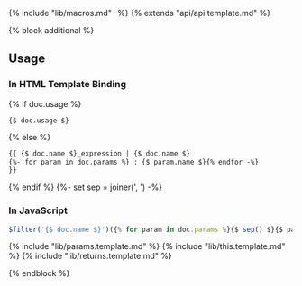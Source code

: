 {% include "lib/macros.md" -%}
{% extends "api/api.template.md" %}

{% block additional %}

 ## Usage
### In HTML Template Binding
{% if doc.usage %}
```
{$ doc.usage $}
```

{% else %}

```html
{{ {$ doc.name $}_expression | {$ doc.name $}
{%- for param in doc.params %} : {$ param.name $}{% endfor -%}
}}
```

{% endif %}
{%- set sep = joiner(', ') -%}
### In JavaScript

```js
$filter('{$ doc.name $}')({% for param in doc.params %}{$ sep() $}{$ param.name $}{% endfor -%})
```

{% include "lib/params.template.md" %}
{% include "lib/this.template.md" %}
{% include "lib/returns.template.md" %}

{% endblock %}
